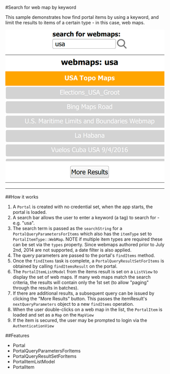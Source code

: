 #Search for web map by keyword

This sample demonstrates how find portal items by using a keyword, and limit the results to items of a certain type - in this case, web maps.

![](screenshot.png)

##How it works
1. A `Portal` is created with no credential set, when the app starts, the portal is loaded.
2. A search bar allows the user to enter a keyword (a tag) to search for - e.g. "usa". 
3. The search term is passed as the `searchString` for a `PortalQueryParametersForItems` which also has the `itemType` set to `PortalItemType::WebMap`. NOTE if multiple item types are required these can be set via the `types` property. Since webmaps authored prior to July 2nd, 2014 are not supported, a date filter is also applied.
4. The query parameters are passed to the portal's `findItems` method.
5. Once the `findItems` task is complete, a `PortalQueryResultSetForItems` is obtained by calling `findItemsResult` on the portal.
6. The `PortalItemListModel` from the items result is set on a `ListView` to display the set of web maps. If many web maps match the search criteria, the results will contain only the 1st set (to allow "paging" through the results in batches).
7. If there are additional results, a subsequent query can be issued by clicking the "More Results" button. This passes the itemResult's `nextQueryParameters` object to a new `findItems` operation.
8. When the user double-clicks on a web map in the list, the `PortalItem` is loaded and set as a `Map` on the `MapView`
9. If the item is secured, the user may be prompted to login via the `AuthenticationView`

##Features
- Portal
- PortalQueryParametersForItems
- PortalQueryResultSetForItems
- PortalItemListModel
- PortalItem

